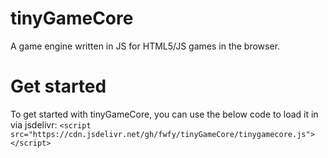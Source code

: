 # tinyGameCore
A game engine written in JS for HTML5/JS games in the browser.

# Get started
To get started with tinyGameCore, you can use the below code to load it in via jsdelivr:
```<script src="https://cdn.jsdelivr.net/gh/fwfy/tinyGameCore/tinygamecore.js"></script>```